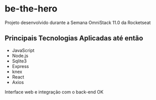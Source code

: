 # be-the-hero

Projeto desenvolvido durante a Semana OmniStack 11.0 da Rocketseat

## Principais Tecnologias Aplicadas até então

- JavaScript
- Node.js
- Sqlite3
- Express
- knex
- React
- Axios

Interface web e integração com o back-end OK
